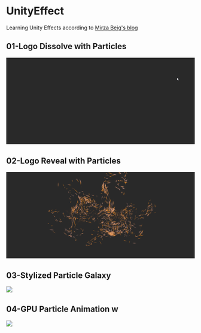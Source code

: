 # UnityEffect
Learning Unity Effects according to [Mirza Beig's blog](http://www.mirzabeig.com/tutorials/)
## 01-Logo Dissolve with Particles
![](https://github.com/kurong00/EditGraphics/blob/master/UnityEffects/Logo%20Dissolve.gif)
## 02-Logo Reveal with Particles
![](https://github.com/kurong00/EditGraphics/blob/master/UnityEffects/Logo%20Reveal.gif?raw=true)
## 03-Stylized Particle Galaxy
![](https://github.com/kurong00/EditGraphics/blob/master/UnityEffects/Stylized%20Particle%20Galaxy.gif?raw=true)
## 04-GPU Particle Animation w
![](https://github.com/kurong00/EditGraphics/blob/master/UnityEffects/GPU%20Particle%20Animation%20w.gif?raw=true)
